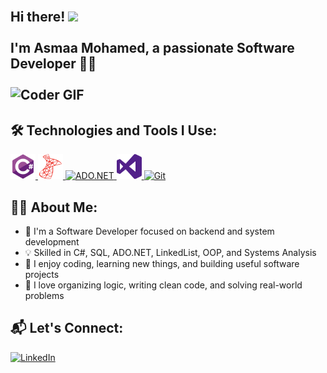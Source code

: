 <h2 align="left">
  <br>Hi there! <img src="https://user-images.githubusercontent.com/42378118/110234147-e3259600-7f4e-11eb-95be-0c4047144dea.gif" width="30"><br><br>
  I'm Asmaa Mohamed, a passionate Software Developer 👩‍💻<br><br>
  <img src="https://media.giphy.com/media/v1.Y2lkPTc5MGI3NjExdjJwMXgyODAyMzQ1dWc0NGFrdHV2NXVxZTE5eGsxemllMTd4YjJycCZlcD12MV9naWZzX3NlYXJjaCZjdD1n/bDR8BPB0ZO8mfcbNkB/giphy.gif" alt="Coder GIF" width="500">
</h2>

<h2 align="left">🛠️ Technologies and Tools I Use:</h2>
<p align="left">
  <a href="https://learn.microsoft.com/en-us/dotnet/csharp/" target="_blank">
    <img src="https://raw.githubusercontent.com/devicons/devicon/master/icons/csharp/csharp-original.svg" alt="C#" width="40" height="40"/>
  </a>
  <a href="https://www.microsoft.com/en-us/sql-server/" target="_blank">
    <img src="https://raw.githubusercontent.com/devicons/devicon/master/icons/microsoftsqlserver/microsoftsqlserver-plain.svg" alt="SQL Server" width="40" height="40"/>
  </a>
  <a href="https://learn.microsoft.com/en-us/dotnet/framework/data/adonet/" target="_blank">
    <img src="https://cdn.worldvectorlogo.com/logos/microsoft-net.svg" alt="ADO.NET" width="40" height="40"/>
  </a>
  <a href="https://visualstudio.microsoft.com/" target="_blank">
    <img src="https://raw.githubusercontent.com/devicons/devicon/master/icons/visualstudio/visualstudio-plain.svg" alt="Visual Studio" width="40" height="40"/>
  </a>
  <a href="https://git-scm.com/" target="_blank">
    <img src="https://www.vectorlogo.zone/logos/git-scm/git-scm-icon.svg" alt="Git" width="40" height="40"/>
  </a>
</p>

<h2 align="left">👩‍💻 About Me:</h2>

- 💼 I'm a Software Developer focused on backend and system development  
- 💡 Skilled in C#, SQL, ADO.NET, LinkedList, OOP, and Systems Analysis  
- 🌱 I enjoy coding, learning new things, and building useful software projects  
- 🎯 I love organizing logic, writing clean code, and solving real-world problems  

<h2 align="left">📬 Let's Connect:</h2>

<p align="left">
  <a href="https://www.linkedin.com/in/asmabdeir?utm_source=share&utm_campaign=share_via&utm_content=profile&utm_medium=android_app" target="_blank">
    <img src="https://img.shields.io/badge/LinkedIn-0A66C2?style=flat-square&logo=linkedin&logoColor=white" alt="LinkedIn"/>
  </a>
</p>
